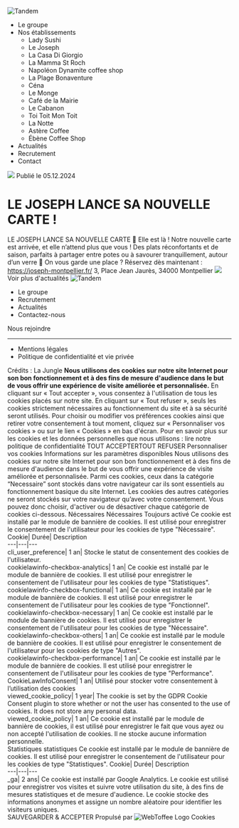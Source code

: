 ![Tandem](https://groupe-tandem.fr/content/themes/tandem/resources/assets/images/svg/logo-site-dark.svg)
  * Le groupe
  * Nos établissements
    * Lady Sushi
    * Le Joseph
    * La Casa Di Giorgio
    * La Mamma St Roch
    * Napoléon Dynamite coffee shop
    * La Plage Bonaventure
    * Céna
    * Le Monge
    * Café de la Mairie
    * Le Cabanon
    * Toi Toit Mon Toit
    * La Notte
    * Astère Coffee
    * Ébène Coffee Shop
  * Actualités
  * Recrutement
  * Contact


![](https://groupe-tandem.fr/content/uploads/2024/12/unnamed-scaled.jpg)
Publié le 05.12.2024 
# LE JOSEPH LANCE SA NOUVELLE CARTE !
LE JOSEPH LANCE SA NOUVELLE CARTE 🥰
Elle est là ! Notre nouvelle carte est arrivée, et elle n’attend plus que vous !
Des plats réconfortants et de saison, parfaits à partager entre potes ou à savourer tranquillement, autour d’un verre 🥂
On vous garde une place ?
Réservez dès maintenant : https://joseph-montpellier.fr/
3, Place Jean Jaurès, 34000 Montpellier
![](https://groupe-tandem.fr/content/uploads/2024/12/unnamed-200x300.jpg)
Voir plus d'actualités
![Tandem](https://groupe-tandem.fr/content/themes/tandem/resources/assets/images/svg/logo-site-dark.svg)
  * Le groupe
  * Recrutement
  * Actualités
  * Contactez-nous


Nous rejoindre
  *   *   * 

  * Mentions légales
  * Politique de confidentialité et vie privée


Crédits : La Jungle
**Nous utilisons des cookies sur notre site Internet pour son bon fonctionnement et à des fins de mesure d'audience dans le but de vous offrir une expérience de visite améliorée et personnalisée.** En cliquant sur « Tout accepter », vous consentez à l'utilisation de tous les cookies placés sur notre site. En cliquant sur « Tout refuser », seuls les cookies strictement nécessaires au fonctionnement du site et à sa sécurité seront utilisés. Pour choisir ou modifier vos préférences cookies ainsi que retirer votre consentement à tout moment, cliquez sur « Personnaliser vos cookies » ou sur le lien « Cookies » en bas d'écran. Pour en savoir plus sur les cookies et les données personnelles que nous utilisons : lire notre politique de confidentialité
TOUT ACCEPTERTOUT REFUSER
Personnaliser vos cookies
Informations sur les paramètres disponibles 
Nous utilisons des cookies sur notre site Internet pour son bon fonctionnement et à des fins de mesure d'audience dans le but de vous offrir une expérience de visite améliorée et personnalisée. Parmi ces cookies, ceux dans la catégorie “Necessaire” sont stockés dans votre navigateur car ils sont essentiels au fonctionnement basique du site Internet. Les cookies des autres catégories ne seront stockés sur votre navigateur qu’avec votre consentement. Vous pouvez donc choisir, d'activer ou de désactiver chaque catégorie de cookies ci-dessous.
Nécessaires 
Nécessaires 
Toujours activé 
Ce cookie est installé par le module de bannière de cookies. Il est utilisé pour enregistrer le consentement de l'utilisateur pour les cookies de type "Nécessaire". Cookie| Durée| Description  
---|---|---  
cli_user_preference| 1 an| Stocke le statut de consentement des cookies de l'utilisateur.  
cookielawinfo-checkbox-analytics| 1 an| Ce cookie est installé par le module de bannière de cookies. Il est utilisé pour enregistrer le consentement de l'utilisateur pour les cookies de type "Statistiques".  
cookielawinfo-checkbox-functional| 1 an| Ce cookie est installé par le module de bannière de cookies. Il est utilisé pour enregistrer le consentement de l'utilisateur pour les cookies de type "Fonctionnel".  
cookielawinfo-checkbox-necessary| 1 an| Ce cookie est installé par le module de bannière de cookies. Il est utilisé pour enregistrer le consentement de l'utilisateur pour les cookies de type "Nécessaire".  
cookielawinfo-checkbox-others| 1 an| Ce cookie est installé par le module de bannière de cookies. Il est utilisé pour enregistrer le consentement de l'utilisateur pour les cookies de type "Autres".  
cookielawinfo-checkbox-performance| 1 an| Ce cookie est installé par le module de bannière de cookies. Il est utilisé pour enregistrer le consentement de l'utilisateur pour les cookies de type "Performance".  
CookieLawInfoConsent| 1 an| Utilisé pour stocker votre consentement à l’utilisation des cookies  
viewed_cookie_policy| 1 year| The cookie is set by the GDPR Cookie Consent plugin to store whether or not the user has consented to the use of cookies. It does not store any personal data.  
viewed_cookie_policy| 1 an| Ce cookie est installé par le module de bannière de cookies, il est utilisé pour enregistrer le fait que vous ayez ou non accepté l'utilisation de cookies. Il ne stocke aucune information personnelle.  
Statistiques 
statistiques
Ce cookie est installé par le module de bannière de cookies. Il est utilisé pour enregistrer le consentement de l'utilisateur pour les cookies de type "Statistiques". Cookie| Durée| Description  
---|---|---  
_ga| 2 ans| Ce cookie est installé par Google Analytics. Le cookie est utilisé pour enregistrer vos visites et suivre votre utilisation du site, à des fins de mesures statistiques et de mesure d'audience. Le cookie stocke des informations anonymes et assigne un nombre aléatoire pour identifier les visiteurs uniques.  
SAUVEGARDER & ACCEPTER
Propulsé par ![WebToffee Logo](https://groupe-tandem.fr/content/plugins/webtoffee-gdpr-cookie-consent/images/webtoffee-logo.svg)
Cookies
